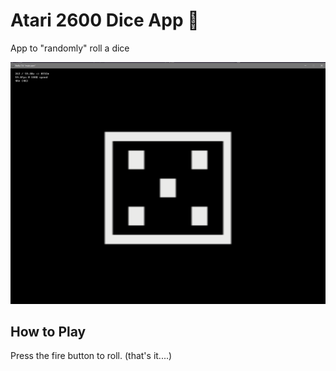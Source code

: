 # Atari 2600 Dice App 🎲

App to "randomly" roll a dice

![Behold the dice!](image.png)

## How to Play

Press the fire button to roll. (that's it....)


